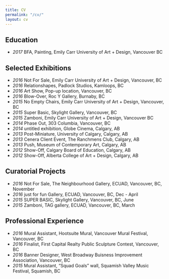 ```yaml
---
title: CV
permalink: "/cv/"
layout: cv
---
```


## Education

- *2017* BFA, Painting, Emily Carr University of Art + Design, Vancouver BC

## Selected Exhibitions

- *2016* Not For Sale, Emily Carr University of Art + Design, Vancouver, BC
- *2016* Relationshapes, Padlock Studios, Kamloops, BC
- *2016* Art Show, Pop-up location, Vancouver, BC
- *2016* Blow-Over, Roc Y Gallery, Burnaby, BC
- *2015* No Empty Chairs, Emily Carr University of Art + Design, Vancouver, BC
- *2015* Super Basic, Skylight Gallery, Vancouver, BC
- *2015* Zamboni, Emily Carr University of Art + Design, Vancouver BC
- *2014* Phase Out, 303 Columbia, Vancouver, BC
- *2014* untitled exhibition, Globe Cinema, Calgary, AB
- *2013* Post-Miniature, University of Calgary, Calgary, AB
- *2013* Cenera Client Event, The Ranchmens Club, Calgary, AB
- *2013* Push, Museum of Contemporary Art, Calgary, AB
- *2012* Show-Off, Calgary Board of Education, Calgary, AB
- *2012* Show-Off, Alberta College of Art + Design, Calgary, AB

## Curatorial Projects

- *2016* Not For Sale, The Neighbourhood Gallery, ECUAD, Vancouver, BC, November
- *2016* just for fun Gallery, ECUAD, Vancouver, BC, Dec - April
- *2015* SUPER BASIC, Skylight Gallery, Vancouver, BC, June
- *2015* Zamboni, TAG gallery,  ECUAD, Vancouver, BC, March

## Professional Experience

- *2016* Mural Assistant, Hootsuite Mural, Vancouver Mural Festival, Vancouver, BC
- *2016* Finalist, First Capital Realty Public Sculpture Contest, Vancouver, BC
- *2016* Banner Designer, West Broadway Buisness Improvement Association, Vancouver, BC
- *2015* Mural Assistant,  “Squad Goals” wall, Squamish Valley Music Festival, Squamish, BC
